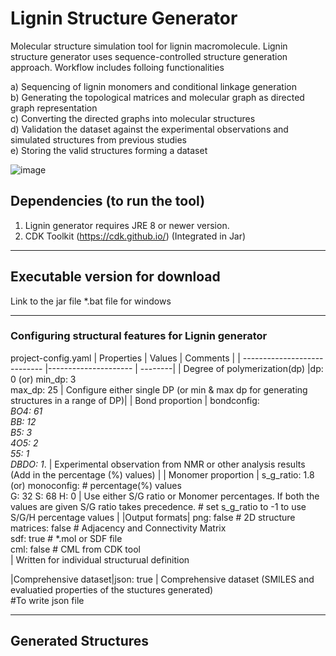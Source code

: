 # Lignin Structure Generator
Molecular structure simulation tool for lignin macromolecule. Lignin structure generator uses sequence-controlled structure generation approach. Workflow includes folloing functionalities <br>

a) Sequencing of lignin monomers and conditional linkage generation <br>
b) Generating the topological matrices and molecular graph as directed graph representation <br>
c) Converting the directed graphs into molecular structures <br>
d) Validation the dataset against the experimental observations and simulated structures from previous studies <br>
e) Storing the valid structures forming a dataset <br>

![image](https://user-images.githubusercontent.com/18223595/129066004-aba60238-de43-41b0-b802-9f9518cd94c2.png)




## Dependencies (to run the tool)
1) Lignin generator requires JRE 8 or newer version.
2) CDK Toolkit (https://cdk.github.io/)   (Integrated in Jar)

---

## Executable version for download
Link to the jar file
*.bat file for windows

---

### Configuring structural features for Lignin generator
project-config.yaml
| Properties                   | Values                | Comments                              |
| ---------------------------- |---------------------  | --------|
| Degree of polymerization(dp) |dp: 0 (or)  min_dp: 3<br>  max_dp: 25 | Configure either single DP (or min & max dp for generating structures in a range of DP)|
| Bond proportion | bondconfig: <br> _BO4: 61 <br> BB: 12 <br>   B5: 3 <br>   4O5: 2 <br>  55: 1 <br>  DBDO: 1_. | Experimental observation from NMR or other analysis results (Add in the percentage (%) values) |
| Monomer proportion | s_g_ratio: 1.8   (or)
    monoconfig:  # percentage(%) values <br>
      G: 32
      S: 68
      H: 0 |  Use either S/G ratio or Monomer percentages. If both the values are given S/G ratio takes precedence. # set s_g_ratio to -1 to use S/G/H percentage values |
|Output formats| png: false   # 2D structure  <br>
    matrices: false   # Adjacency and Connectivity Matrix<br>
    sdf: true   # *.mol or SDF file<br>
    cml: false  # CML from CDK tool<br> | Written for individual structurual definition

|Comprehensive dataset|json: true  | Comprehensive dataset (SMILES and evaluatied properties of the stuctures generated) <br>  #To write json file
  
---

## Generated Structures


   
   




